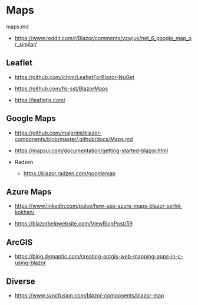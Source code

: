 # Maps

maps.md

*   https://www.reddit.com/r/Blazor/comments/vzwjuk/net_6_google_map_or_similar/

## Leaflet 

*   https://github.com/ichim/LeafletForBlazor-NuGet

*   https://github.com/fis-sst/BlazorMaps

*   https://leafletjs.com/

## Google Maps

*   https://github.com/majorimi/blazor-components/blob/master/.github/docs/Maps.md

*   https://mapsui.com/documentation/getting-started-blazor.html

*   Radzen

    *   https://blazor.radzen.com/googlemap

## Azure Maps

*   https://www.linkedin.com/pulse/how-use-azure-maps-blazor-serhii-kokhan/

*   https://blazorhelpwebsite.com/ViewBlogPost/59

## ArcGIS

*   https://blog.dymaptic.com/creating-arcgis-web-mapping-apps-in-c-using-blazor

## Diverse

*   https://www.syncfusion.com/blazor-components/blazor-map
